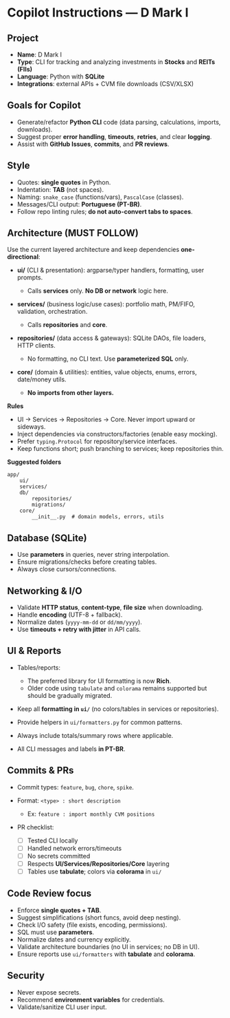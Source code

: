 # Copilot Instructions — D Mark I

## Project

* **Name**: D Mark I
* **Type**: CLI for tracking and analyzing investments in **Stocks** and **REITs (FIIs)**
* **Language**: Python with **SQLite**
* **Integrations**: external APIs + CVM file downloads (CSV/XLSX)

## Goals for Copilot

* Generate/refactor **Python CLI** code (data parsing, calculations, imports, downloads).
* Suggest proper **error handling**, **timeouts**, **retries**, and clear **logging**.
* Assist with **GitHub Issues**, **commits**, and **PR reviews**.

## Style

* Quotes: **single quotes** in Python.
* Indentation: **TAB** (not spaces).
* Naming: `snake_case` (functions/vars), `PascalCase` (classes).
* Messages/CLI output: **Portuguese (PT-BR)**.
* Follow repo linting rules; **do not auto-convert tabs to spaces**.

## Architecture (MUST FOLLOW)

Use the current layered architecture and keep dependencies **one-directional**:

* **ui/** (CLI & presentation): argparse/typer handlers, formatting, user prompts.
  * Calls **services** only. **No DB or network** logic here.

* **services/** (business logic/use cases): portfolio math, PM/FIFO, validation, orchestration.
  * Calls **repositories** and **core**.

* **repositories/** (data access & gateways): SQLite DAOs, file loaders, HTTP clients.
  * No formatting, no CLI text. Use **parameterized SQL** only.

* **core/** (domain & utilities): entities, value objects, enums, errors, date/money utils.
  * **No imports from other layers.**

**Rules**

* UI → Services → Repositories → Core. Never import upward or sideways.
* Inject dependencies via constructors/factories (enable easy mocking).
* Prefer `typing.Protocol` for repository/service interfaces.
* Keep functions short; push branching to services; keep repositories thin.

**Suggested folders**

```
app/
	ui/
	services/
	db/
		repositories/
		migrations/
	core/
		__init__.py  # domain models, errors, utils
```

## Database (SQLite)

* Use **parameters** in queries, never string interpolation.
* Ensure migrations/checks before creating tables.
* Always close cursors/connections.

## Networking & I/O

* Validate **HTTP status**, **content-type**, **file size** when downloading.
* Handle **encoding** (UTF-8 + fallback).
* Normalize dates (`yyyy-mm-dd` or `dd/mm/yyyy`).
* Use **timeouts + retry with jitter** in API calls.

## UI & Reports

* Tables/reports:

	* The preferred library for UI formatting is now **Rich**.  
	* Older code using `tabulate` and `colorama` remains supported but should be gradually migrated.


* Keep all **formatting in `ui/`** (no colors/tables in services or repositories).
* Provide helpers in `ui/formatters.py` for common patterns.
* Always include totals/summary rows where applicable.
* All CLI messages and labels **in PT-BR**.

## Commits & PRs

* Commit types: `feature`, `bug`, `chore`, `spike`.
* Format: `<type> : short description`

	* Ex: `feature : import monthly CVM positions`
* PR checklist:

	* [ ] Tested CLI locally
	* [ ] Handled network errors/timeouts
	* [ ] No secrets committed
	* [ ] Respects **UI/Services/Repositories/Core** layering
	* [ ] Tables use **tabulate**; colors via **colorama** in `ui/`

## Code Review focus

* Enforce **single quotes + TAB**.
* Suggest simplifications (short funcs, avoid deep nesting).
* Check I/O safety (file exists, encoding, permissions).
* SQL must use **parameters**.
* Normalize dates and currency explicitly.
* Validate architecture boundaries (no UI in services; no DB in UI).
* Ensure reports use `ui/formatters` with **tabulate** and **colorama**.

## Security

* Never expose secrets.
* Recommend **environment variables** for credentials.
* Validate/sanitize CLI user input.